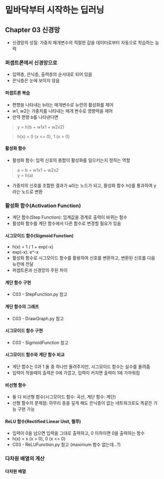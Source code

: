 # 밑바닥부터 시작하는 딥러닝

## Chapter 03 신경망

- 신경망의 성질: 가중치 매개변수의 적절한 값을 데이터로부터 자동으로 학습하는 능력

### 퍼셉트론에서 신경망으로

- 입력층, 은닉층, 출력층의 순서대로 되어 있음
- 은닉층은 눈에 보이지 않음

#### 퍼셉트론 복습

- 편향을 나타내는 b라는 매개변수로 뉴런의 활성화를 제어
- w1, w2는 가중치를 나타내는 매개 변수로 영향력을 제어
- 만약 편향 b를 나타낸다면
> y = h(b + w1x1 + w2x2)

> h(x) = 0 (x <= 0), 1 (x > 0)

#### 활성화 함수
 - 활성화 함수: 입력 신호의 총합이 활성화를 일으키는지 정하는 역할
 > a = b + w1x1 + w2x2<br>y = h(a)
 - 가중치의 신호를 조합한 결과가 a라는 노드가 되고, 활성화 함수 h()를 통과하여 y라는 노드로 변환

### 활성화 함수(Activation Function)
 - 계단 함수(Step Function): 임계값을 경계로 출력이 바뀌는 함수
 - 활성화 함수를 계단 함수에서 다른 함수로 변경할 필요가 있음

#### 시그모이드 함수(Sigmoid Function)
 - h(x) = 1 / 1 + exp(-x)
 - exp(-x): e^-x
 - 활성화 함수로 시그모이드 함수를 활용하여 신호를 변환하고, 변환된 신호를 다음 뉴런에 전달
 - 퍼셉트론과 신경망의 주된 차이

#### 계단 함수 구현
 - C03 - StepFunction.py 참고

#### 계단 함수의 그래프
 - C03 - DrawGraph.py 참고

#### 시그모이드 함수 구현
 - C03 - SigmoidFunction 참고

#### 시그모이드 함수와 계단 함수 비교
 - 계단 함수는 0과 1 둘 중 하나만 돌려주지만, 시그모이드 함수는 실수를 돌려줌
 - 입력이 작을때의 출력은 0에 가깝고, 입력이 커지면 출력이 1에 가까워짐

#### 비선형 함수
 - 둘 다 비선형 함수(시그모이드 함수: 곡선, 계단 함수: 계단)
 - 선형 함수의 문제점: 아무리 층을 깊게 해도 은닉층이 없는 네트워크로도 똑같은 기능 구현 가능

#### ReLU 함수(Rectified Linear Unit, 렐루)
 - 입력이 0을 넘으면 입력을 그대로 출력하고, 0 이하이면 0을 출력하는 함수
 - h(x) = x (x > 0), 0 (x <= 0)
 - C03 - ReLUFunction.py 참고 (maximum 함수 없는데...?)

### 다차원 배열의 계산
#### 다차원 배열